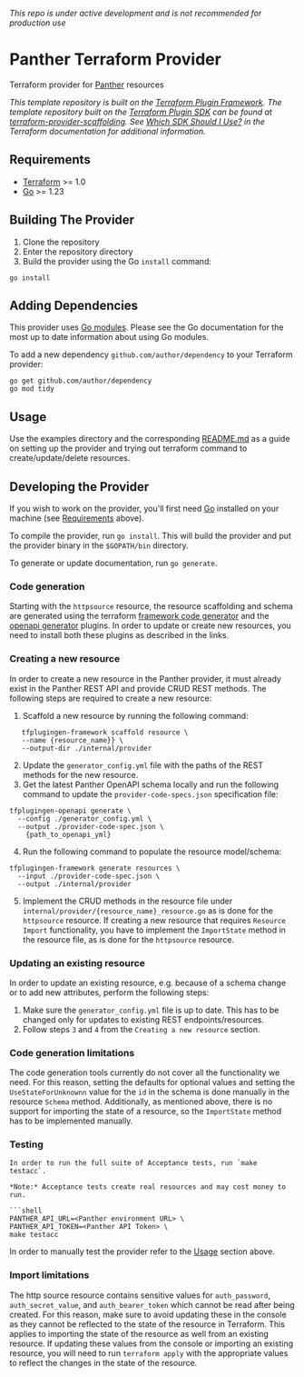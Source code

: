 _This repo is under active development and is not recommended for production use_

# Panther Terraform Provider
Terraform provider for [Panther](https://panther.com/) resources


_This template repository is built on the [Terraform Plugin Framework](https://github.com/hashicorp/terraform-plugin-framework). The template repository built on the [Terraform Plugin SDK](https://github.com/hashicorp/terraform-plugin-sdk) can be found at [terraform-provider-scaffolding](https://github.com/hashicorp/terraform-provider-scaffolding). See [Which SDK Should I Use?](https://www.terraform.io/docs/plugin/which-sdk.html) in the Terraform documentation for additional information._

## Requirements

- [Terraform](https://www.terraform.io/downloads.html) >= 1.0
- [Go](https://golang.org/doc/install) >= 1.23

## Building The Provider

1. Clone the repository
1. Enter the repository directory
1. Build the provider using the Go `install` command:

```shell
go install
```

## Adding Dependencies

This provider uses [Go modules](https://github.com/golang/go/wiki/Modules).
Please see the Go documentation for the most up to date information about using Go modules.

To add a new dependency `github.com/author/dependency` to your Terraform provider:

```shell
go get github.com/author/dependency
go mod tidy
```

## Usage

Use the examples directory and the corresponding [README.md](./examples/README.md) as a guide on setting up the provider
and trying out terraform command to create/update/delete resources.

## Developing the Provider

If you wish to work on the provider, you'll first need [Go](http://www.golang.org) installed on your machine (see [Requirements](#requirements) above).

To compile the provider, run `go install`. This will build the provider and put the provider binary in the `$GOPATH/bin` directory.

To generate or update documentation, run `go generate`.

### Code generation

Starting with the `httpsource` resource, the resource scaffolding and schema are generated using the terraform
[framework code generator](https://developer.hashicorp.com/terraform/plugin/code-generation/framework-generator)
and the [openapi generator](https://developer.hashicorp.com/terraform/plugin/code-generation/openapi-generator)
plugins. In order to update or create new resources, you need to install both these plugins as described in the links.

### Creating a new resource

In order to create a new resource in the Panther provider, it must already exist in the Panther REST API and provide
CRUD REST methods. The following steps are required to create a new resource:

1. Scaffold a new resource by running the following command:
```
   tfplugingen-framework scaffold resource \
   --name {resource_name}} \
   --output-dir ./internal/provider
```
2. Update the `generator_config.yml` file with the paths of the REST methods for the new resource.
3. Get the latest Panther OpenAPI schema locally and run the following command to update the `provider-code-specs.json`
specification file:
```
tfplugingen-openapi generate \
  --config ./generator_config.yml \
  --output ./provider-code-spec.json \
    {path_to_openapi_yml}
```
4. Run the following command to populate the resource model/schema:
```
tfplugingen-framework generate resources \
  --input ./provider-code-spec.json \
  --output ./internal/provider
```
5. Implement the CRUD methods in the resource file under `internal/provider/{resource_name}_resource.go` as is done for
the `httpsource` resource. If creating a new resource that requires `Resource Import` functionality, you have to implement
the `ImportState` method in the resource file, as is done for the `httpsource` resource.

### Updating an existing resource

In order to update an existing resource, e.g. because of a schema change or to add new attributes, perform the following
steps:

1. Make sure the `generator_config.yml` file is up to date. This has to be changed only for updates to existing 
REST endpoints/resources.
2. Follow steps `3` and `4` from the `Creating a new resource` section.

### Code generation limitations

The code generation tools currently do not cover all the functionality we need. For this reason, setting the defaults for
optional values and setting the `UseStateForUnknownn` value for the `id` in the schema is done manually in the resource
`Schema` method. Additionally, as mentioned above, there is no support for importing the state of a resource, so the
`ImportState` method has to be implemented manually.

### Testing

```shell
In order to run the full suite of Acceptance tests, run `make testacc`.

*Note:* Acceptance tests create real resources and may cost money to run.

```shell
PANTHER_API_URL=<Panther environment URL> \
PANTHER_API_TOKEN=<Panther API Token> \
make testacc
```

In order to manually test the provider refer to the [Usage](#usage) section above.

### Import limitations

The http source resource contains sensitive values for `auth_password`, `auth_secret_value`, and `auth_bearer_token` which cannot be read after
being created. For this reason, make sure to avoid updating these in the console as they cannot be reflected to the state of the resource
in Terraform. This applies to importing the state of the resource as well from an existing resource. If updating these values
from the console or importing an existing resource, you will need to run `terraform apply` with the appropriate values to reflect
the changes in the state of the resource.